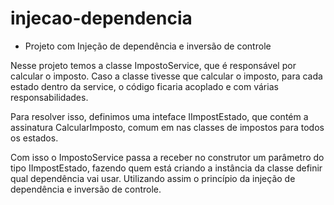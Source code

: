 # injecao-dependencia
* Projeto com Injeção de dependência e inversão de controle

Nesse projeto temos a classe ImpostoService, que é responsável por calcular o imposto. Caso a classe tivesse que calcular o imposto, para cada estado dentro da service, o código ficaria acoplado e com várias responsabilidades. 

Para resolver isso, definimos uma inteface IImpostEstado, que contém a assinatura CalcularImposto, comum em nas classes de impostos para todos os estados.

Com isso o ImpostoService passa a receber no construtor um parâmetro do tipo IImpostEstado, fazendo quem está  criando a instância da classe definir qual dependência vai usar. Utilizando assim o princípio da injeção de dependência e inversão de controle.
